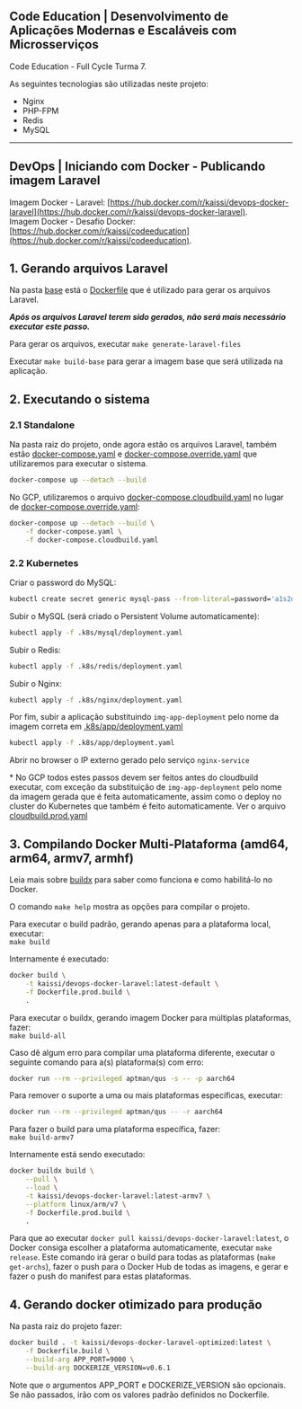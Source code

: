 ## Code Education | Desenvolvimento de Aplicações Modernas e Escaláveis com Microsserviços

Code Education - Full Cycle Turma 7.  

As seguintes tecnologias são utilizadas neste projeto:  
* Nginx
* PHP-FPM
* Redis
* MySQL

---

## DevOps | Iniciando com Docker - Publicando imagem Laravel

Imagem Docker - Laravel: [https://hub.docker.com/r/kaissi/devops-docker-laravel](https://hub.docker.com/r/kaissi/devops-docker-laravel).  
Imagem Docker - Desafio Docker: [https://hub.docker.com/r/kaissi/codeeducation](https://hub.docker.com/r/kaissi/codeeducation).

## 1. Gerando arquivos Laravel

Na pasta [base](.scripts/base/) está o [Dockerfile](.scripts/base/Dockerfile) que é utilizado para gerar os arquivos Laravel.

**_Após os arquivos Laravel terem sido gerados, não será mais necessário executar este passo._**

Para gerar os arquivos, executar `make generate-laravel-files`

Executar `make build-base` para gerar a imagem base que será utilizada na aplicação.

## 2. Executando o sistema

### 2.1 Standalone

Na pasta raiz do projeto, onde agora estão os arquivos Laravel, também estão [docker-compose.yaml](docker-compose.yaml) e [docker-compose.override.yaml](docker-compose.override.yaml) que utilizaremos para executar o sistema.

```bash
docker-compose up --detach --build
```
No GCP, utilizaremos o arquivo [docker-compose.cloudbuild.yaml](docker-compose.cloudbuild.yaml) no lugar de [docker-compose.override.yaml](docker-compose.override.yaml):

```bash
docker-compose up --detach --build \
    -f docker-compose.yaml \
    -f docker-compose.cloudbuild.yaml
```

### 2.2 Kubernetes

Criar o password do MySQL:
```bash
kubectl create secret generic mysql-pass --from-literal=password='a1s2d3f4'
```

Subir o MySQL (será criado o Persistent Volume automaticamente):
```bash
kubectl apply -f .k8s/mysql/deployment.yaml
```

Subir o Redis:
```bash
kubectl apply -f .k8s/redis/deployment.yaml
```

Subir o Nginx:
```bash
kubectl apply -f .k8s/nginx/deployment.yaml
```

Por fim, subir a aplicação substituindo `img-app-deployment` pelo nome da imagem correta em [.k8s/app/deployment.yaml](.k8s/app/deployment.yaml)
```bash
kubectl apply -f .k8s/app/deployment.yaml
```

Abrir no browser o IP externo gerado pelo serviço `nginx-service`

\* No GCP todos estes passos devem ser feitos antes do cloudbuild executar, com exceção da substituição de `img-app-deployment` pelo nome da imagem gerada que é feita automaticamente, assim como o deploy no cluster do Kubernetes que também é feito automaticamente. Ver o arquivo [cloudbuild.prod.yaml](cloudbuild.prod.yaml)

## 3. Compilando Docker Multi-Plataforma (amd64, arm64, armv7, armhf)

Leia mais sobre [buildx][] para saber como funciona e como habilitá-lo no Docker.

O comando `make help` mostra as opções para compilar o projeto.

Para executar o build padrão, gerando apenas para a plataforma local, executar:  
`make build`

Internamente é executado:  
```bash
docker build \
    -t kaissi/devops-docker-laravel:latest-default \
    -f Dockerfile.prod.build \
    .
```

Para executar o buildx, gerando imagem Docker para múltiplas plataformas, fazer:  
`make build-all`

Caso dê algum erro para compilar uma plataforma diferente, executar o seguinte comando para a(s) plataforma(s) com erro:  
```bash
docker run --rm --privileged aptman/qus -s -- -p aarch64
```

Para remover o suporte a uma ou mais plataformas específicas, executar:  
```bash
docker run --rm --privileged aptman/qus -- -r aarch64
```

Para fazer o build para uma plataforma específica, fazer:  
`make build-armv7`

Internamente está sendo executado:  
```bash
docker buildx build \
    --pull \
    --load \
    -t kaissi/devops-docker-laravel:latest-armv7 \
    --platform linux/arm/v7 \
    -f Dockerfile.prod.build \
    .
```

Para que ao executar `docker pull kaissi/devops-docker-laravel:latest`, o Docker consiga escolher a plataforma automaticamente, executar `make release`. Este comando irá gerar o build para todas as plataformas (`make get-archs`), fazer o push para o Docker Hub de todas as imagens, e gerar e fazer o push do manifest para estas plataformas. 

[buildx]: <https://docs.docker.com/buildx/working-with-buildx/>

## 4. Gerando docker otimizado para produção

Na pasta raiz do projeto fazer:

```bash
docker build . -t kaissi/devops-docker-laravel-optimized:latest \
    -f Dockerfile.build \
    --build-arg APP_PORT=9000 \
    --build-arg DOCKERIZE_VERSION=v0.6.1
```

Note que o argumentos APP_PORT e DOCKERIZE_VERSION são opcionais. Se não passados, irão com os valores padrão definidos no Dockerfile.

